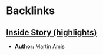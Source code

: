 
# Backlinks
## [Inside Story (highlights)](<Inside Story (highlights).md>)
- **[Author](<Author.md>):** [Martin Amis](<Martin Amis.md>)

